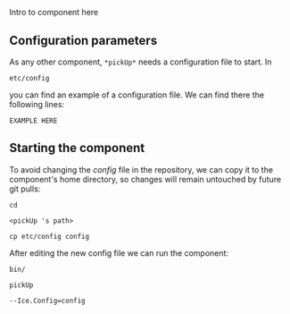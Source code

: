 ```
```
#
``` pickUp
```
Intro to component here


## Configuration parameters
As any other component,
``` *pickUp* ```
needs a configuration file to start. In

    etc/config

you can find an example of a configuration file. We can find there the following lines:

    EXAMPLE HERE

    
## Starting the component
To avoid changing the *config* file in the repository, we can copy it to the component's home directory, so changes will remain untouched by future git pulls:

    cd

``` <pickUp 's path> ```

    cp etc/config config
    
After editing the new config file we can run the component:

    bin/

```pickUp ```

    --Ice.Config=config
